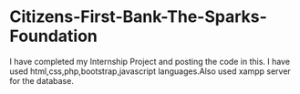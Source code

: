 # Citizens-First-Bank-The-Sparks-Foundation
I have completed my Internship Project and posting the code in this. I have used html,css,php,bootstrap,javascript languages.Also used xampp server for the database.
